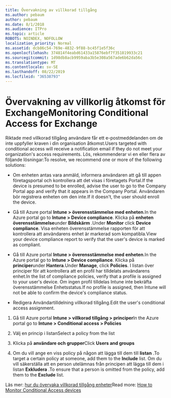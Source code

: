 ```yaml
---
title: Övervakning av villkorad tillgång
ms.author: pebaum
author: pebaum
ms.date: 8/1/2018
ms.audience: ITPro
ms.topic: article
ROBOTS: NOINDEX, NOFOLLOW
localization_priority: Normal
ms.assetid: dcb86c54-769e-4832-9f88-bc45f1e5f36c
ms.openlocfilehash: 374814f4eabd61433a15876ebf7f351819933c21
ms.sourcegitcommit: 1d98db8acb9959aba3b5e308a567ade6b62da56c
ms.translationtype: MT
ms.contentlocale: sv-SE
ms.lasthandoff: 08/22/2019
ms.locfileid: "36538793"
---
```

# <a name="monitoring-conditional-access-for-exchange"></a><span data-ttu-id="0e331-102">Övervakning av villkorlig åtkomst för Exchange</span><span class="sxs-lookup"><span data-stu-id="0e331-102">Monitoring Conditional Access for Exchange</span></span>

<span data-ttu-id="0e331-103">Riktade med villkorad tillgång användare får ett e-postmeddelanden om de inte uppfyller kraven i din organisation åtkomst.</span><span class="sxs-lookup"><span data-stu-id="0e331-103">Users targeted with conditional access will receive a notification email if they do not meet your organization's access requirements.</span></span> <span data-ttu-id="0e331-104">Lös, rekommenderar vi en eller flera av följande lösningar:</span><span class="sxs-lookup"><span data-stu-id="0e331-104">To resolve, we recommend one or more of the following solutions:</span></span>
  
- <span data-ttu-id="0e331-105">Om enheten antas vara anmäld, informera användaren att gå till appen företagsportal och kontrollera att det visas i företagets Portal.</span><span class="sxs-lookup"><span data-stu-id="0e331-105">If the device is presumed to be enrolled, advise the user to go to the Company Portal app and verify that it appears in the Company Portal.</span></span> <span data-ttu-id="0e331-106">Användaren bör registrera enheten om den inte.</span><span class="sxs-lookup"><span data-stu-id="0e331-106">If it doesn't, the user should enroll the device.</span></span>
    
- <span data-ttu-id="0e331-107">Gå till Azure portal **Intune \> överensstämmelse med enheten**.</span><span class="sxs-lookup"><span data-stu-id="0e331-107">In the Azure portal go to **Intune \> Device compliance**.</span></span> <span data-ttu-id="0e331-108">Klicka på **enheten överensstämmelse**under **Bildskärm** .</span><span class="sxs-lookup"><span data-stu-id="0e331-108">Under **Monitor** click **Device compliance**.</span></span> <span data-ttu-id="0e331-109">Visa enheten överensstämmelse rapporten för att kontrollera att användarens enhet är markerad som kompatibla.</span><span class="sxs-lookup"><span data-stu-id="0e331-109">View your device compliance report to verify that the user's device is marked as compliant.</span></span> 
    
- <span data-ttu-id="0e331-110">Gå till Azure portal **Intune \> överensstämmelse med enheten**.</span><span class="sxs-lookup"><span data-stu-id="0e331-110">In the Azure portal go to **Intune \> Device compliance**.</span></span> <span data-ttu-id="0e331-111">Klicka på **principer**under **Hantera**.</span><span class="sxs-lookup"><span data-stu-id="0e331-111">Under **Manage**, click **Policies**.</span></span> <span data-ttu-id="0e331-112">I listan över principer för att kontrollera att en profil har tilldelats användarens enhet.</span><span class="sxs-lookup"><span data-stu-id="0e331-112">In the list of compliance policies, verify that a profile is assigned to your user's device.</span></span> <span data-ttu-id="0e331-113">Om ingen profil tilldelas Intune inte bekräfta överensstämmelse Enhetsstatus.</span><span class="sxs-lookup"><span data-stu-id="0e331-113">If no profile is assigned, then Intune will not be able to confirm the device's compliance status.</span></span> 
    
- <span data-ttu-id="0e331-114">Redigera Användartilldelning villkorad tillgång.</span><span class="sxs-lookup"><span data-stu-id="0e331-114">Edit the user's conditional access assignment.</span></span>
    
1. <span data-ttu-id="0e331-115">Gå till Azure portal **Intune \> villkorad tillgång \> principer**</span><span class="sxs-lookup"><span data-stu-id="0e331-115">In the Azure portal go to **Intune \> Conditional access \> Policies**</span></span>
    
2. <span data-ttu-id="0e331-116">Välj en princip i listan</span><span class="sxs-lookup"><span data-stu-id="0e331-116">Select a policy from the list</span></span>
    
3. <span data-ttu-id="0e331-117">Klicka på **användare och grupper**</span><span class="sxs-lookup"><span data-stu-id="0e331-117">Click **Users and groups**</span></span>
    
4. <span data-ttu-id="0e331-118">Om du vill ange en viss policy på någon att lägga till dem till **listan** .</span><span class="sxs-lookup"><span data-stu-id="0e331-118">To target a certain policy at someone, add them to the **Include** list.</span></span> <span data-ttu-id="0e331-119">Om du vill säkerställa att en person utelämnas från principen att lägga till dem i listan **Exkludera** .</span><span class="sxs-lookup"><span data-stu-id="0e331-119">To ensure that a person is omitted from the policy, add them to the **Exclude** list.</span></span> 
    
<span data-ttu-id="0e331-120">Läs mer: [hur du övervaka villkorad tillgång enheter](https://docs.microsoft.com/intune/conditional-access-exchange-monitor)</span><span class="sxs-lookup"><span data-stu-id="0e331-120">Read more: [How to Monitor Conditional Access devices](https://docs.microsoft.com/intune/conditional-access-exchange-monitor)</span></span>
  

